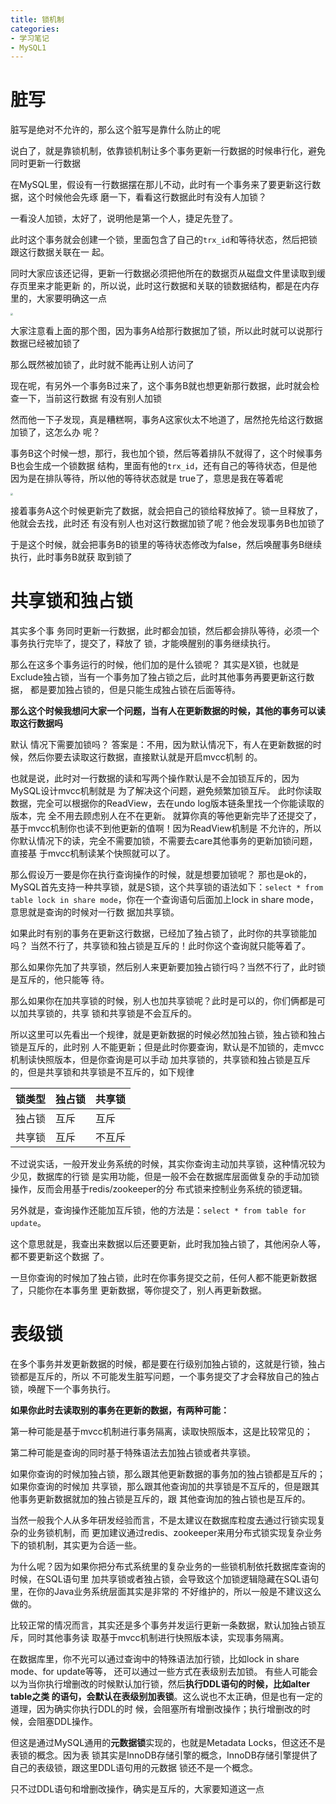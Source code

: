 ```yaml
---
title: 锁机制
categories: 
- 学习笔记
- MySQL1
---
```


# 脏写

脏写是绝对不允许的，那么这个脏写是靠什么防止的呢

说白了，就是靠锁机制，依靠锁机制让多个事务更新一行数据的时候串行化，避免同时更新一行数据

在MySQL里，假设有一行数据摆在那儿不动，此时有一个事务来了要更新这行数据，这个时候他会先琢 磨一下，看看这行数据此时有没有人加锁？

一看没人加锁，太好了，说明他是第一个人，捷足先登了。

此时这个事务就会创建一个锁，里面包含了自己的`trx_id`和等待状态，然后把锁跟这行数据关联在一 起。

同时大家应该还记得，更新一行数据必须把他所在的数据页从磁盘文件里读取到缓存页里来才能更新 的，所以说，此时这行数据和关联的锁数据结构，都是在内存里的，大家要明确这一点

<img src="https://xiaoflyfish.oss-cn-beijing.aliyuncs.com/image/20210303200459.png" style="zoom:25%;" />

大家注意看上面的那个图，因为事务A给那行数据加了锁，所以此时就可以说那行数据已经被加锁了

那么既然被加锁了，此时就不能再让别人访问了

现在呢，有另外一个事务B过来了，这个事务B就也想更新那行数据，此时就会检查一下，当前这行数据 有没有别人加锁

然而他一下子发现，真是糟糕啊，事务A这家伙太不地道了，居然抢先给这行数据加锁了，这怎么办 呢？

事务B这个时候一想，那行，我也加个锁，然后等着排队不就得了，这个时候事务B也会生成一个锁数据 结构，里面有他的`trx_id`，还有自己的等待状态，但是他因为是在排队等待，所以他的等待状态就是 true了，意思是我在等着呢

<img src="https://xiaoflyfish.oss-cn-beijing.aliyuncs.com/image/20210303200609.png" style="zoom:25%;" />

接着事务A这个时候更新完了数据，就会把自己的锁给释放掉了。锁一旦释放了，他就会去找，此时还 有没有别人也对这行数据加锁了呢？他会发现事务B也加锁了

于是这个时候，就会把事务B的锁里的等待状态修改为false，然后唤醒事务B继续执行，此时事务B就获 取到锁了

# 共享锁和独占锁

其实多个事 务同时更新一行数据，此时都会加锁，然后都会排队等待，必须一个事务执行完毕了，提交了，释放了 锁，才能唤醒别的事务继续执行。 

那么在这多个事务运行的时候，他们加的是什么锁呢？ 其实是X锁，也就是Exclude独占锁，当有一个事务加了独占锁之后，此时其他事务再要更新这行数据， 都是要加独占锁的，但是只能生成独占锁在后面等待。 

**那么这个时候我想问大家一个问题，当有人在更新数据的时候，其他的事务可以读取这行数据吗**

默认 情况下需要加锁吗？ 答案是：不用，因为默认情况下，有人在更新数据的时候，然后你要去读取这行数据，直接默认就是开启mvcc机制 的。 

也就是说，此时对一行数据的读和写两个操作默认是不会加锁互斥的，因为MySQL设计mvcc机制就是 为了解决这个问题，避免频繁加锁互斥。 此时你读取数据，完全可以根据你的ReadView，去在undo log版本链条里找一个你能读取的版本，完 全不用去顾虑别人在不在更新。 就算你真的等他更新完毕了还提交了，基于mvcc机制你也读不到他更新的值啊！因为ReadView机制是 不允许的，所以你默认情况下的读，完全不需要加锁，不需要去care其他事务的更新加锁问题，直接基 于mvcc机制读某个快照就可以了。 

那么假设万一要是你在执行查询操作的时候，就是想要加锁呢？ 那也是ok的，MySQL首先支持一种共享锁，就是S锁，这个共享锁的语法如下：`select * from table lock in share mode`，你在一个查询语句后面加上lock in share mode，意思就是查询的时候对一行数 据加共享锁。

如果此时有别的事务在更新这行数据，已经加了独占锁了，此时你的共享锁能加吗？ 当然不行了，共享锁和独占锁是互斥的！此时你这个查询就只能等着了。 

那么如果你先加了共享锁，然后别人来更新要加独占锁行吗？当然不行了，此时锁是互斥的，他只能等 待。 

那么如果你在加共享锁的时候，别人也加共享锁呢？此时是可以的，你们俩都是可以加共享锁的，共享 锁和共享锁是不会互斥的。 

所以这里可以先看出一个规律，就是更新数据的时候必然加独占锁，独占锁和独占锁是互斥的，此时别 人不能更新；但是此时你要查询，默认是不加锁的，走mvcc机制读快照版本，但是你查询是可以手动 加共享锁的，共享锁和独占锁是互斥的，但是共享锁和共享锁是不互斥的，如下规律

| 锁类型 | 独占锁 | 共享锁 |
| ------ | ------ | ------ |
| 独占锁 | 互斥   | 互斥   |
| 共享锁 | 互斥   | 不互斥 |

不过说实话，一般开发业务系统的时候，其实你查询主动加共享锁，这种情况较为少见，数据库的行锁 是实用功能，但是一般不会在数据库层面做复杂的手动加锁操作，反而会用基于redis/zookeeper的分 布式锁来控制业务系统的锁逻辑。

另外就是，查询操作还能加互斥锁，他的方法是：`select * from table for update`。

这个意思就是，我查出来数据以后还要更新，此时我加独占锁了，其他闲杂人等，都不要更新这个数据 了。

一旦你查询的时候加了独占锁，此时在你事务提交之前，任何人都不能更新数据了，只能你在本事务里 更新数据，等你提交了，别人再更新数据。

# 表级锁

在多个事务并发更新数据的时候，都是要在行级别加独占锁的，这就是行锁，独占锁都是互斥的，所以 不可能发生脏写问题，一个事务提交了才会释放自己的独占锁，唤醒下一个事务执行。

**如果你此时去读取别的事务在更新的数据，有两种可能：**

第一种可能是基于mvcc机制进行事务隔离，读取快照版本，这是比较常见的； 

第二种可能是查询的同时基于特殊语法去加独占锁或者共享锁。

如果你查询的时候加独占锁，那么跟其他更新数据的事务加的独占锁都是互斥的；如果你查询的时候加 共享锁，那么跟其他查询加的共享锁是不互斥的，但是跟其他事务更新数据就加的独占锁是互斥的，跟 其他查询加的独占锁也是互斥的。

当然一般我个人从多年研发经验而言，不是太建议在数据库粒度去通过行锁实现复杂的业务锁机制，而 更加建议通过redis、zookeeper来用分布式锁实现复杂业务下的锁机制，其实更为合适一些。

为什么呢？因为如果你把分布式系统里的复杂业务的一些锁机制依托数据库查询的时候，在SQL语句里 加共享锁或者独占锁，会导致这个加锁逻辑隐藏在SQL语句里，在你的Java业务系统层面其实是非常的 不好维护的，所以一般是不建议这么做的。

比较正常的情况而言，其实还是多个事务并发运行更新一条数据，默认加独占锁互斥，同时其他事务读 取基于mvcc机制进行快照版本读，实现事务隔离。

在数据库里，你不光可以通过查询中的特殊语法加行锁，比如lock in share mode、for update等等， 还可以通过一些方式在表级别去加锁。 有些人可能会以为当你执行增删改的时候默认加行锁，然后**执行DDL语句的时候，比如alter table之类 的语句，会默认在表级别加表锁**。这么说也不太正确，但是也有一定的道理，因为确实你执行DDL的时 候，会阻塞所有增删改操作；执行增删改的时候，会阻塞DDL操作。

但这是通过MySQL通用的**元数据锁**实现的，也就是Metadata Locks，但这还不是表锁的概念。因为表 锁其实是InnoDB存储引擎的概念，InnoDB存储引擎提供了自己的表级锁，跟这里DDL语句用的元数据 锁还不是一个概念。

只不过DDL语句和增删改操作，确实是互斥的，大家要知道这一点
